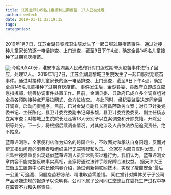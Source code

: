```yaml
---
title: 江苏金湖145名儿童接种过期疫苗：17人已被处理
author: wetech
date: 2019-01-11 22:19:15
tags: 
categories: 
---
```

2019年1月7日，江苏金湖县黎城卫生院发生了一起口服过期疫苗事件。通过对接种儿童家长的逐一电话排查、上门巡查，截至9日下午4点，确定全县145名儿童接种了过期脊灰疫苗。
<!-- more -->
<img align="center" border="0" src="https://imgcdn.yicai.com/uppics/images/2019/01/b0b0b067ac007ea7ce34b7e500998f22.jpg" />
今晚9点40分，淮安市金湖县人民政府针对口服过期脊灰疫苗事件进行了回应，处理17人。
2019年1月7日，江苏金湖县黎城卫生院发生了一起口服过期疫苗事件。通过对接种儿童家长的逐一电话排查、上门巡查，截至9日下午4点，确定全县145名儿童接种了过期脊灰疫苗。
事件发生后，金湖县委、县政府立即成立应急指挥部，统筹协调事件处置工作。目前，金湖县委、县政府已成立多个调查组对全县各预防接种点开展拉网式、全方位检查。
与此同时，经纪委监委决定同步展开调查，启动问责程序。目前，已对金湖县副县长高昌萍政务立案；对县卫计委党委书记、主任陈化，县卫计委党委副书记邱永馥，县卫计委党委委员、副主任杨志立案审查；对黎城卫生院院长汪泓等13人分别予以立案调查和开除党籍、开除公职等处分。下一步，将根据后续调查情况，对其他涉及人员依法依纪追究责任，绝不姑息。
 
 
蓝莓评测称，全家便利店作为知名的跨国企业，不敢面对和承认自身问题，反而对帮其指出问题的消费者和组织进行无端猜疑和攻击。
全家在内部自查时发现，门店监控视频重复出现疑似蓝莓评测人员异常购买过程行为。我们认为，蓝莓评测文章内容不能完整反映事实真相，全家将通过法律手段保障合法权益。
据天津大王庄街卫生服务中心院长邱鸿春介绍，通过创新物联网技术，实现了疫苗安全“最后一公里”可追溯、问题疫苗秒冻结、精准取苗零差错。
同仁堂针对媒体关于子公司产品涉嫌违规的报道予以说明称，公司下属子公司同仁堂蜂业在委托生产过程中存在监管不力和失察责任。
